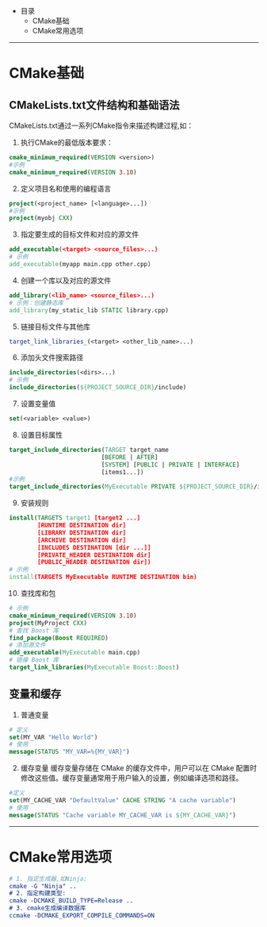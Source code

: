 * 目录
    * CMake基础
    * CMake常用选项

------------------
# CMake基础  
## CMakeLists.txt文件结构和基础语法
CMakeLists.txt通过一系列CMake指令来描述构建过程,如：
1. 执行CMake的最低版本要求：
```cmake
cmake_minimum_required(VERSION <version>)
#示例
cmake_minimum_required(VERSION 3.10)
```
2. 定义项目名和使用的编程语言
```cmake
project(<project_name> [<language>...])
#示例
project(myobj CXX)
```
3. 指定要生成的目标文件和对应的源文件
```cmake
add_executable(<target> <source_files>...)
# 示例
add_executable(myapp main.cpp other.cpp)
```
4. 创建一个库以及对应的源文件
```cmake
add_library(<lib_name> <source_files>...)
# 示例：创建静态库
add_library(my_static_lib STATIC library.cpp)
```
5. 链接目标文件与其他库
```cmake
target_link_libraries_(<target> <other_lib_name>...)
```
6. 添加头文件搜索路径
```cmake
include_directories(<dirs>...)
# 示例
include_directories(${PROJECT_SOURCE_DIR}/include)
```
7. 设置变量值
```cmake
set(<variable> <value>)
```
8. 设置目标属性
```cmake
target_include_directories(TARGET target_name
                          [BEFORE | AFTER]
                          [SYSTEM] [PUBLIC | PRIVATE | INTERFACE]
                          [items1...])
#示例
target_include_directories(MyExecutable PRIVATE ${PROJECT_SOURCE_DIR}/include)
```
9. 安装规则
```cmake
install(TARGETS target1 [target2 ...]
        [RUNTIME DESTINATION dir]
        [LIBRARY DESTINATION dir]
        [ARCHIVE DESTINATION dir]
        [INCLUDES DESTINATION [dir ...]]
        [PRIVATE_HEADER DESTINATION dir]
        [PUBLIC_HEADER DESTINATION dir])
# 示例
install(TARGETS MyExecutable RUNTIME DESTINATION bin)
```
10. 查找库和包
```cmake
# 示例
cmake_minimum_required(VERSION 3.10)
project(MyProject CXX)
# 查找 Boost 库
find_package(Boost REQUIRED)
# 添加源文件
add_executable(MyExecutable main.cpp)
# 链接 Boost 库
target_link_libraries(MyExecutable Boost::Boost)
```
## 变量和缓存
1. 普通变量
```cmake
# 定义
set(MY_VAR "Hello World")
# 使用
message(STATUS "MY_VAR=%{MY_VAR}")
```
2. 缓存变量
缓存变量存储在 CMake 的缓存文件中，用户可以在 CMake 配置时修改这些值。缓存变量通常用于用户输入的设置，例如编译选项和路径。
```cmake
#定义
set(MY_CACHE_VAR "DefaultValue" CACHE STRING "A cache variable")
# 使用
message(STATUS "Cache variable MY_CACHE_VAR is ${MY_CACHE_VAR}")
```
---------------------------------------
# CMake常用选项  
```cmake
# 1. 指定生成器,如Ninja:
cmake -G "Ninja" ..
# 2. 指定构建类型:
cmake -DCMAKE_BUILD_TYPE=Release ..
# 3. cmake生成编译数据库
ccmake -DCMAKE_EXPORT_COMPILE_COMMANDS=ON
```

